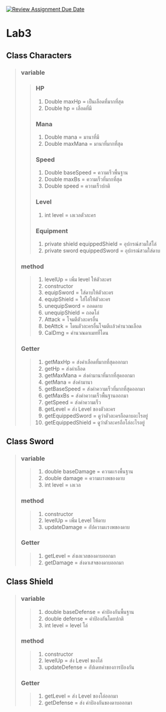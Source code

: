 [![Review Assignment Due Date](https://classroom.github.com/assets/deadline-readme-button-24ddc0f5d75046c5622901739e7c5dd533143b0c8e959d652212380cedb1ea36.svg)](https://classroom.github.com/a/bIZQaFcG)
# Lab3
## Class Characters
> ### variable
> > ### HP
> > 1. Double maxHp = เป็นเลือดที่มากที่สุด
> > 2. Double hp = เลือดที่มี
> > ### Mana
> > 1. Double mana = มานาที่มี
> > 2. Double maxMana = มานาที่มากที่สุด
> > ### Speed
> > 1. Double baseSpeed = ความเร็วพื้นฐาน
> > 2. Double maxBs = ความเร็วที่มากที่สุด
> > 3. Double speed = ความเร็วปกติ
> > ### Level
> > 1. int level = เลเวลตัวละคร
> > ### Equipment
> >  1. private shield equippedShield  = อุปกรณ์สวมใส่โล่
> >  2. private sword equippedSword = อุปกรณ์สวมใส่ดาบ
> ### method
> > 1. levelUp = เพิ่ม level ให้ตัวละคร
> > 2. constructor
> > 3. equipSword = ใส่ดาบให้ตัวละคร
> > 4. equipShield = ใส่โล่ให้ตัวละคร
> > 5. unequipSword = ถอดดาบ
> > 6. unequipShield = ถอดโล่
> > 7. Attack = โจมตีตัวละครอื่น
> > 8. beAttck = โดนตัวละครอื่นโจมตีเเล้วคำนวณเลือด
> > 9. CalDmg = คำนวณดาเมทที่โดน
> ### Getter
> > 1. getMaxHp = ส่งค่าเลือดที่มากที่สุดออกมา
> > 2. getHp = ส่งค่าเลือด
> > 3. getMaxMana =  ส่งค่ามานาที่มากที่สุดออกมา
> > 4. getMana = ส่งค่ามานา
> > 5. getBaseSpeed = ส่งค่าความเร็วที่มากที่สุดออกมา
> > 6. getMaxBs = ส่งค่าความเร็วพื้นฐานออกมา
> > 7. getSpeed = ส่งค่าความเร็ว
> > 8. getLevel = ส่ง Level ของตัวละคร
> > 9. getEquippedSword = ดูว่าตัวละครถือดาบอะไรอยู่
> > 10. getEquippedShield = ดูว่าตัวละครถือโล่อะไรอยู่


## Class Sword
> ### variable
> > 1. double baseDamage = ความเเรงพื้นฐาน
> > 2. double damage = ความเเรงพของดาบ
> > 3. int level = เลเวล
> ### method
> > 1. constructor
> > 2. levelUp = เพิ่ม Level ให้ดาบ
> > 3. updateDamage = อัปความเเรงพของดาบ
>  ### Getter
> > 1. getLevel  = ส่งเลเวลของดาบออกมา
> > 2. getDamage = ส่งดาเสจของดาบออกมา

## Class Shield
> ### variable
> > 1. double baseDefense = ค่าป้องกันพื้นฐาน
> > 2. double defense = ค่าป้องกันโดยปกติ
> > 3. int level = level โล่
> ### method
> > 1. constructor
> > 2. levelUp = ส่ง Level ของโล่
> > 3. updateDefense = อัปเดทค่าของการป้องกัน
>  ### Getter
> > 1. getLevel = ส่ง Level ของโล่ออกมา
> > 2. getDefense = ส่ง ค่าป้องกันของดาบออกมา
